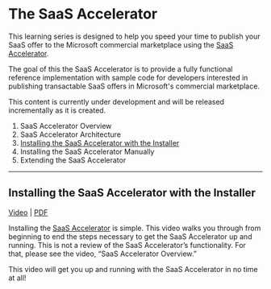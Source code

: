 # The SaaS Accelerator

This learning series is designed to help you speed your time to publish your SaaS offer to the Microsoft commercial marketplace using the [SaaS Accelerator](https://aka.ms/SaaSAccelerator). 

The goal of this the SaaS Accelerator is to provide a fully functional reference implementation with sample code for developers interested in publishing transactable SaaS offers in Microsoft's commercial marketplace.

This content is currently under development and will be released incrementally as it is created.

1. SaaS Accelerator Overview
1. SaaS Accelerator Architecture
1. [Installing the SaaS Accelerator with the Installer](#installing-the-saas-accelerator-with-the-installer)
1. Installing the SaaS Accelerator Manually
1. Extending the SaaS Accelerator

---

## Installing the SaaS Accelerator with the Installer

[Video](https://youtu.be/BVZTj6fssQ8) | [PDF](./pdfs/21-Installing-the-SaaS-Accelerator.pdf)

Installing the [SaaS Accelerator](https://aka.ms/SaaSAccelerator) is simple. This video walks you through from beginning to end the steps necessary to get the SaaS Accelerator up and running. This is not a review of the SaaS Accelerator’s functionality. For that, please see the video, “SaaS Accelerator Overview.”

This video will get you up and running with the SaaS Accelerator in no time at all!
